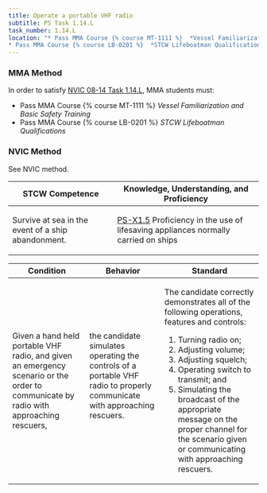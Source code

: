 ```yaml
---
title: Operate a portable VHF radio
subtitle: PS Task 1.14.L 
task_number: 1.14.L
location: "* Pass MMA Course {% course MT-1111 %}  *Vessel Familiarization and Basic Safety Training*
* Pass MMA Course {% course LB-0201 %}  *STCW Lifeboatman Qualifications*" 
---
```



### MMA Method

In order to satisfy  [NVIC 08-14  Task  1.14.L]({{site.baseurl}}/assets/images/nvic-08-14.pdf), MMA students must:

* Pass MMA Course {% course MT-1111 %}  *Vessel Familiarization and Basic Safety Training*
* Pass MMA Course {% course LB-0201 %}  *STCW Lifeboatman Qualifications*


### NVIC Method

<a onclick="togglevisibility('nvic_methods')" >See NVIC method.</a>

<div id='nvic_methods' class='hide'>

<table>
<thead>
<tr>
<th class='forty'> STCW Competence </th>
<th class='sixty'> Knowledge, Understanding, and Proficiency </th>
</tr>
</thead>




<tbody>
<tr><td markdown='1'>

Survive at sea in the event of a ship abandonment.

</td><td markdown='1'>

[PS-X1.5]({{site.baseurl}}/tables/611.html#PS-X1.5) Proficiency in the use of lifesaving appliances normally carried on ships

</td></tr>


</tbody>
</table>


<table>
<thead>
<tr><th class='twenty'>  Condition </th><th class='twenty'> Behavior </th><th  class='sixty'>Standard </th></tr>
</thead>
<tbody >



<tr><td markdown='1'>

Given a hand held portable VHF radio, and given an emergency scenario or the order to communicate by radio with approaching rescuers,

</td><td markdown='1'>

the candidate simulates operating the controls of a portable VHF radio to properly communicate with approaching rescuers.

<br>

<div class="tooltip">
<span class="tooltiptext">
</span>
</div>


</td><td markdown='1'>

The candidate correctly demonstrates all of the following operations, features and controls:
 
1. Turning radio on; 
2. Adjusting volume; 
3. Adjusting squelch; 
4. Operating switch to transmit; and 
5. Simulating the broadcast of the appropriate message on the proper channel for the scenario given or communicating with approaching rescuers.

</td></tr>
</tbody>
</table>
</div>
